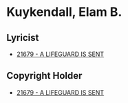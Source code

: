 # Kuykendall, Elam B. 

## Lyricist

- [21679 - A LIFEGUARD IS SENT](/hymns/21679.md)

## Copyright Holder

- [21679 - A LIFEGUARD IS SENT](/hymns/21679.md)

